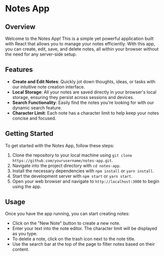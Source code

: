 # Notes App 

## Overview
Welcome to the Notes App! This is a simple yet powerful application built with React that allows you to manage your notes efficiently. With this app, you can create, edit, save, and delete notes, all within your browser without the need for any server-side setup.

## Features
- **Create and Edit Notes**: Quickly jot down thoughts, ideas, or tasks with our intuitive note creation interface.
- **Local Storage**: All your notes are saved directly in your browser's local storage, ensuring they persist across sessions and devices.
- **Search Functionality**: Easily find the notes you're looking for with our dynamic search feature.
- **Character Limit**: Each note has a character limit to help keep your notes concise and focused.

## Getting Started
To get started with the Notes App, follow these steps:

1. Clone the repository to your local machine using `git clone https://github.com/yourusername/notes-app.git`.
2. Navigate into the project directory with `cd notes-app`.
3. Install the necessary dependencies with `npm install` or `yarn install`.
4. Start the development server with `npm start` or `yarn start`.
5. Open your web browser and navigate to `http://localhost:3000` to begin using the app.

## Usage
Once you have the app running, you can start creating notes:

- Click on the "New Note" button to create a new note.
- Enter your text into the note editor. The character limit will be displayed as you type.
- To delete a note, click on the trash icon next to the note title.
- Use the search bar at the top of the page to filter notes based on their content.
